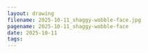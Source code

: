 ```yaml
---
layout: drawing
filename: 2025-10-11_shaggy-wobble-face.jpg
pagename: 2025-10-11_shaggy-wobble-face
date: 2025-10-11
tags:
---
```

